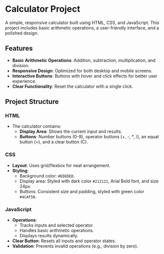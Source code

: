 # Calculator Project

A simple, responsive calculator built using HTML, CSS, and JavaScript. This project includes basic arithmetic operations, a user-friendly interface, and a polished design.

## Features

- **Basic Arithmetic Operations**: Addition, subtraction, multiplication, and division.
- **Responsive Design**: Optimized for both desktop and mobile screens.
- **Interactive Buttons**: Buttons with hover and click effects for better user experience.
- **Clear Functionality**: Reset the calculator with a single click.

## Project Structure

### HTML

- The calculator contains:
  - **Display Area**: Shows the current input and results.
  - **Buttons**: Number buttons (0-9), operator buttons (+, -, \*, /), an equal button (=), and a clear button (C).

### CSS

- **Layout**: Uses grid/flexbox for neat arrangement.
- **Styling**:
  - Background color: `#EDEDED`.
  - Display area: Styled with dark color `#212121`, Arial Bold font, and size 24px.
  - Buttons: Consistent size and padding, styled with green color `#4CAF50`.

### JavaScript

- **Operations**:
  - Tracks inputs and selected operator.
  - Handles basic arithmetic operations.
  - Displays results dynamically.
- **Clear Button**: Resets all inputs and operator states.
- **Validation**: Prevents invalid operations (e.g., division by zero).
